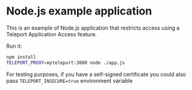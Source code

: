 # Node.js example application

This is an example of Node.js application that restricts access using a Teleport Application Access feature.

Run it:

```bash
npm install
TELEPORT_PROXY=myteleport:3080 node ./app.js
```

For testing purposes, if you have a self-signed certificate you could also pass `TELEPORT_INSECURE=true` environment variable
